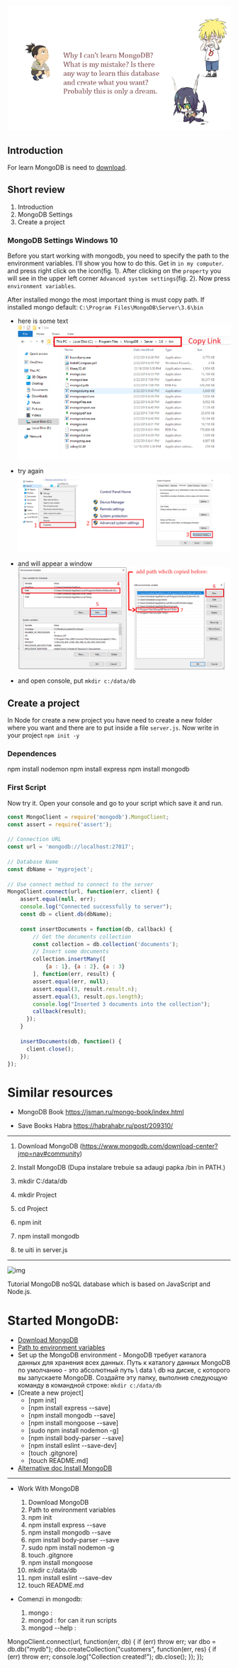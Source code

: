 ![image](public/img/drawing.png)

## Introduction
For learn MongoDB is need to [download](https://www.mongodb.com/download-center?jmp=nav#community). 

## Short review
1. Introduction
1. MongoDB Settings
1. Create a project

### MongoDB Settings Windows 10
Before you start working with mongodb, you need to specify the path to the environment variables. I'll show you how to do this. Get in `in my computer`. and press right click on the icon(fig. 1). After clicking on the `property` you will see in the upper left corner `Advanced system settings`(fig. 2). Now press `environment variables`.

After installed mongo the most important thing is must copy path. If installed mongo default:
 `C:\Program Files\MongoDB\Server\3.6\bin`

* here is some text
![copy](public/img/copy.png)

* try again
![path1](public/img/path.png)

* and will appear a window
![env](public/img/mici.png)

* and open console, put `mkdir c:/data/db`

## Create a project
In Node for create a new project you have need to create a new folder where you want and there are to put inside a file `server.js`. Now write in your project `npm init -y`

### Dependences
npm install nodemon 
npm install express
npm install mongodb

### First Script
Now try it. Open your console and go to your script which save it and run.

```js
const MongoClient = require('mongodb').MongoClient;
const assert = require('assert');
 
// Connection URL
const url = 'mongodb://localhost:27017';
 
// Database Name
const dbName = 'myproject';
 
// Use connect method to connect to the server
MongoClient.connect(url, function(err, client) {
	assert.equal(null, err);
	console.log("Connected successfully to server");
	const db = client.db(dbName);
	
	const insertDocuments = function(db, callback) {
		// Get the documents collection
		const collection = db.collection('documents');
		// Insert some documents
		collection.insertMany([
			{a : 1}, {a : 2}, {a : 3}
		], function(err, result) {
		assert.equal(err, null);
		assert.equal(3, result.result.n);
		assert.equal(3, result.ops.length);
		console.log("Inserted 3 documents into the collection");
	    callback(result);
	  });
	}
 
	insertDocuments(db, function() {
	  client.close();
	});
});
```

# Similar resources
* MongoDB Book
https://jsman.ru/mongo-book/index.html

* Save Books Habra
https://habrahabr.ru/post/209310/

----------------------------------------------------------------------------------------------------------------------------------------------------------------------------
1. Download MongoDB (https://www.mongodb.com/download-center?jmp=nav#community)
2. Install MongoDB (Dupa instalare trebuie sa adaugi papka /bin in PATH.)



3. mkdir C:/data/db

4. mkdir Project
5. cd Project
6. npm init
7. npm install mongodb

8. te uiti in server.js

----------------------------------------------------------------------------------------------------------------------------------------------------------------------------

![img](img/mongodb.png)

Tutorial MongoDB noSQL database which is based on JavaScript and Node.js. 

# Started MongoDB:
* [Download MongoDB](https://www.mongodb.com/try/download/community)
* [Path to environment variables](#path)
* Set up the MongoDB environment - MongoDB требует каталога данных для хранения всех данных. Путь к каталогу данных MongoDB по умолчанию - это абсолютный путь \ data \ db на диске, с которого вы запускаете MongoDB. Создайте эту папку, выполнив следующую команду в командной строке: `mkdir c:/data/db`
* [Create a new project]
	* [npm init]
	* [npm install express --save]
	* [npm install mongodb --save]
	* [npm install mongoose --save]
	* [sudo npm install nodemon -g]
	* [npm install body-parser --save]
	* [npm install eslint --save-dev]
	* [touch .gitgnore]
	* [touch README.md]
* [Alternative doc Install MongoDB](https://docs.mongodb.com/guides/server/install/)


-------------------------------------------------------------------------------------------------------------

- Work With MongoDB
	1. Download MongoDB
	2. Path to environment variables
	3. npm init
	4. npm install express --save
	5. npm install mongodb --save
	6. npm install body-parser --save
	7. sudo npm install nodemon -g
	8. touch .gitgnore
	9. npm install mongoose
	10. mkdir c:/data/db
	11. npm install eslint --save-dev
	12. touch README.md

- Comenzi in mongodb:
	1. mongo :
	2. mongod : for can it run scripts
	3. mongod --help : 

MongoClient.connect(url, function(err, db) {
  if (err) throw err;
  var dbo = db.db("mydb");
  dbo.createCollection("customers", function(err, res) {
    if (err) throw err;
    console.log("Collection created!");
    db.close();
  });
});
